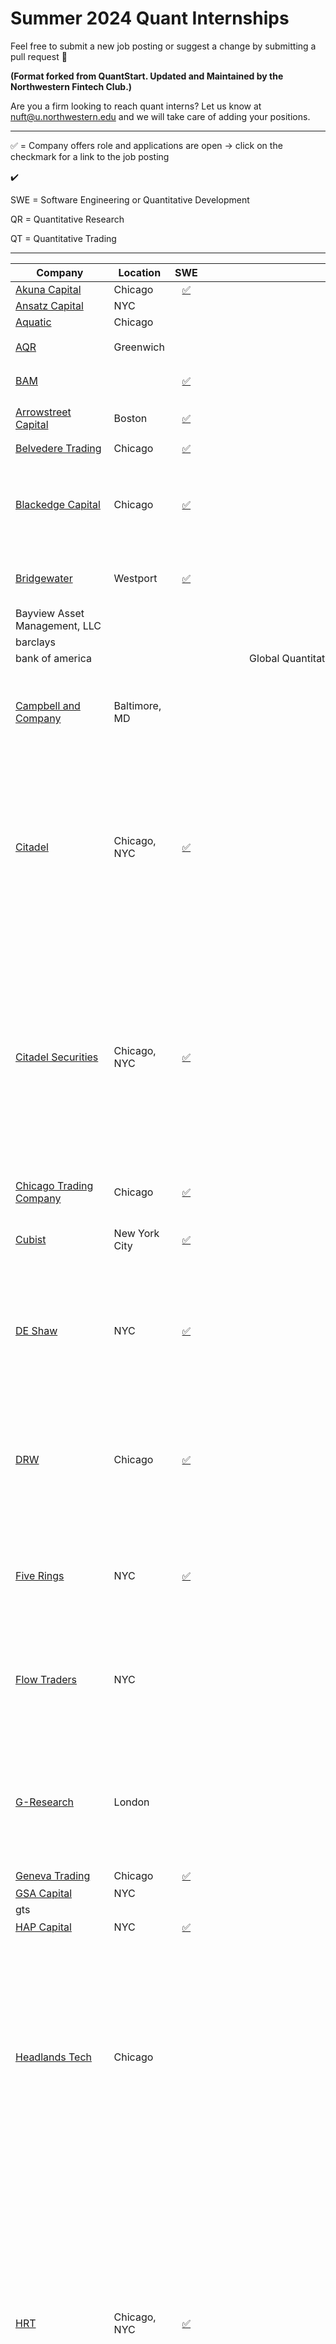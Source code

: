 # Summer 2024 Quant Internships

Feel free to submit a new job posting or suggest a change by submitting a pull request 🙏 <br />

**(Format forked from QuantStart. Updated and Maintained by the Northwestern Fintech Club.)**  <br />

Are you a firm looking to reach quant interns? Let us know at nuft@u.northwestern.edu and we will take care of adding your positions. 

------

✅  = Company offers role and applications are open → click on the checkmark for a link to the job posting

✔️

SWE = Software Engineering or Quantitative Development

QR = Quantitative Research

QT = Quantitative Trading


------


| Company| Location|SWE|QR|QT|Status| Notes|
|-------------------------|-------------------------|:---------------------------------------------------------------------------------------------------------------------------------------------------:|:---------------------------------------------------------------------------------------------------------------------------------------------------:|:-------------------------------------------------------------------------------------------------------------------------------------------------:|--------------------------------------------------------------------|--------------------------------------------------------------------------------------------------------------------------------------------------------------------------------------------------------------------------------------------------------------------------------------------------|
| [Akuna Capital](https://akunacapital.com/careers#careers)|Chicago|[✅](https://akunacapital.com/job-details?gh_jid=5138367)|[✅](https://akunacapital.com/job-details?gh_jid=5147854)|[✅](https://akunacapital.com/job-details?gh_jid=5132302)|x|Apply early!|
| [Ansatz Capital](https://jobs.lever.co/ansatzcapital)|NYC||||x|Very Small|
| [Aquatic](https://boards.greenhouse.io/aquaticcapitalmanagement)|Chicago||||x||
| [AQR](https://careers.aqr.com/jobs/department/university-jobs#/)|Greenwich||[✅](https://careers.aqr.com/jobs/university-open-positions/greenwich-ct/2024-trading-and-portfolio-finance-summer-analyst/5141007?gh_jid=5141007#/)|[✅](https://careers.aqr.com/jobs/university-open-positions/greenwich-ct/2024-research-summer-analyst/5004675?gh_jid=5004675#/)|x。只有实习||
|[BAM](https://bamfunds.force.com/s/)||[✅](https://bambusdev.my.site.com/s/details?jobReq=Software-Engineering--Summer-Internship-_REQ4991)|[✅](https://bambusdev.my.site.com/s/details?jobReq=Quantitative-Researcher---Systematic-Investment-Teams--Summer-Internship--_REQ4972)||x。只有实习||
| [Arrowstreet Capital](https://arrowstreetcapital.wd5.myworkdayjobs.com/en-US/Arrowstreet)|Boston|[✅](https://arrowstreetcapital.wd5.myworkdayjobs.com/en-US/Arrowstreet/job/Quantitative-Developer-Intern--Summer-2024_R884)|[✅](https://arrowstreetcapital.wd5.myworkdayjobs.com/en-US/Arrowstreet/job/Quantitative-Researcher-Intern--Summer-2024_R882)||x|Highest Interview Difficulty|
| [Belvedere Trading](http://www.belvederetrading.com/jobs/)| Chicago|[✅](https://jobs.lever.co/belvederetrading/f63b36b4-a5b6-4697-97cf-2af02a47e9d9)|[✅](https://jobs.lever.co/belvederetrading/80ac6b59-f376-42a1-a32d-afefd6233082)|[✅](https://jobs.lever.co/belvederetrading/2faf3199-5312-4f58-bbb4-4504d565168d)|没有岗位||
| [Blackedge Capital](https://boards.greenhouse.io/blackedgecapital)| Chicago|[✅](https://boards.greenhouse.io/blackedgecapital/jobs/4310776005)||[✅](https://boards.greenhouse.io/blackedgecapital/jobs/4310773005)|没有岗位。Just opened in early September - apply ASAP||
| [Bridgewater](https://www.bridgewater.com/working-at-bridgewater/job-openings)| Westport|[✅](https://boards.greenhouse.io/bridgewater89/jobs/6570837002)|||x。只有实习| Day Ralio's firm. Very unique culture.|
|Bayview Asset Management, LLC|||||x||
|barclays|||||x||
|bank of america|||Global Quantitative Analytics 2024 Analyst||x||
| [Campbell and Company](https://workforcenow.adp.com/mascsr/default/mdf/recruitment/recruitment.html?cid=2de708e1-c847-43b1-bf0d-0bad30aca014&ccId=19000101_000001&type=MP&lang=en_US)| Baltimore, MD||||没有岗位| This small 60 employee multi-strat quant firm has an extremely collaborative culture.|
| [Citadel](https://www.citadel.com/careers/open-opportunities/students/internships/)| Chicago, NYC|[✅](https://www.citadel.com/careers/details/software-engineer-intern-us/)|[✅](https://www.citadel.com/careers/details/quantitative-research-analyst-intern-us/)|[✅](https://www.citadel.com/careers/details/investment-trading-intern-us/)|| The hedge fund side of Ken Griffin's Citadel. The quants are mostly on the Global Quantitative Strategies team (GQS). Citadel tends to be fairly school-selective.|
| [Citadel Securities](https://www.citadelsecurities.com/careers/students/internships/)| Chicago, NYC|[✅](https://www.citadelsecurities.com/careers/details/software-engineer-intern-us/)|[✅](https://www.citadelsecurities.com/careers/details/quantitative-research-analyst-intern-us-2/)|[✅](https://www.citadelsecurities.com/careers/details/quantitative-trading-intern-us/)|| The market making arm of Citadel. The general perception is that the culture tends to be better at Citadel Securities vs Citadel LLC. A good way to get into the interview pipeline is through Citadel's Data Open competition.|
| [Chicago Trading Company](https://www.chicagotrading.com/search#search-results) | Chicago|[✅](https://www.chicagotrading.com/posting.php?req=4252082005&campus=1)||[✅](https://www.chicagotrading.com/posting.php?req=4299698005&campus=1)|没有岗位了|SWE, QT on Handshake.|
| [Cubist](https://careers.point72.com/?experience=internships)| New York City|[✅](https://careers.point72.com/CSJobDetail?jobName=summer-2024-quantitative-developer-internship&jobCode=CSS-0010069&retURL=/CSCareerSearch)|[✅](https://careers.point72.com/CSJobDetail?jobName=summer-2024-quantitative-research-internship&jobCode=CSS-0010068&retURL=/CSCareerSearch)||| The quant arm of Steve Cohen's Point72 hedge fund.|
| [DE Shaw](https://www.deshaw.com/careers/internships)|NYC|[✅](https://www.deshaw.com/careers/software-developer-intern-new-york-summer-2024-4803)||[✅](https://www.deshaw.com/careers/proprietary-trading-intern-summer-2024-4707)|x.只有实习| Tends to be extremely school-selective, mostly recruiting from ivy leagues and similar.|
| [DRW](https://drw.com/work-at-drw/category/campus/)|Chicago|[✅](https://drw.com/work-at-drw/listings/software-developer-intern-2567189)|[✅](https://drw.com/work-at-drw/listings/quantitative-research-intern-2566198)|[✅](https://drw.com/work-at-drw/listings/quantitative-trading-analyst-intern-2551092)|x，被拒之后用bridge名又申请了一次,实习用joey申请了| Perception is that DRWers tend to have a good WLB but teams are usually siloed. One of the first traditional firms that started going into crypto.|
| [Five Rings](https://fiverings.avature.net/careers)| NYC|[✅](https://fiverings.avature.net/careers/FolderDetail/New-York-New-York-United-States-Software-Developer-Summer-Intern-2024/649)|[✅](https://fiverings.avature.net/careers/FolderDetail/New-York-New-York-United-States-Quantitative-Researcher-Summer-Intern-2024/645)|[✅](https://fiverings.avature.net/careers/FolderDetail/New-York-New-York-United-States-Quantitative-Trader-Summer-Intern-2024/643)|x。Winter intern、summer intern、全职都申请了.|Very school-selective.|
| [Flow Traders](https://www.flowtraders.com/careers)|NYC|||✔️|美国没有岗位，香港有trader岗位| Primary focus is on ETFs. Pay tends be lower than IMC and Optiver but the office is NYC instead of Chicago.|
| [G-Research](https://www.gresearch.co.uk/join-us/graduates/)| London||||x。只有实习| Also hires people out of the US. Very focused on research with a lot of people working on cutting-edge Machine Learning.|
| [Geneva Trading](https://jobs.jobvite.com/genevatrading/)| Chicago|[✅](https://boards.greenhouse.io/genevatrading/jobs/4071693007)||[✅](https://boards.greenhouse.io/genevatrading/jobs/4070577007)|只有trader|Opening 9/1.|
| [GSA Capital](https://www.gsacapital.com/?section=careers&gh_src=)| NYC||||x||
|gts|||||x||
| [HAP Capital](https://jobs.lever.co/hap-capital)|NYC|[✅](https://jobs.lever.co/hap-capital/c4874b13-89d7-457d-9aca-8372e1f08347)|[✅](https://jobs.lever.co/hap-capital/4b795606-7dce-4e6b-b9ef-0b02fe9bf7f7)||没有岗位了||
| [Headlands Tech](https://www.headlandstech.com/careers/)| Chicago||||发了简历，但这家公司需要c++| Founded by ex-Citadel people. Max Dama works here. Similarly to Ansatz, Aquatic, and Radix, a small firm that is willing to pay more than most competitors. Known to have a large focus on C++, both among QRs and SWEs.|
| [HRT](https://www.hudsonrivertrading.com/campus-recruiting/)| Chicago, NYC|[✅](https://www.hudsonrivertrading.com/careers/job/?gh_jid=5271837&req_id=447)|[✅](https://www.hudsonrivertrading.com/careers/job/?gh_jid=5271783&req_id=443)||x| The Algo Dev role at HRT is essentially Quantitative Research. HRT's culture seems to be pretty similar to JS and pay is similar too. HRT has a bigger focus on ML with their dedicated HRT AI Labs. HRT, JS and Two Sigma are also known to recruit QRs out of undergrad.|
| [IMC Trading](https://careers.imc.com/us/en/student-opportunities)|Chicago|[✅](https://careers.imc.com/us/en/job/REQ-03080/Software-Engineer-Intern-Summer-2024)|[✅](https://careers.imc.com/us/en/job/REQ-03083/Quant-Research-Intern-Summer-2024)|[✅](https://careers.imc.com/us/en/job/REQ-02967/Quant-Trader-Intern-Summer-2024)|x。全职只有trader，researcher只有实习| Word is that IMC has the chillest culture out of the three big dutch firms (IMC, Optiver, Flow Traders). Pay tends to be in between Flow Traders and Optiver. Tends to be more focused on the quantitative side than Optiver and Flow. Has one of the highest intern salaries. |
| [Jane Street](https://www.janestreet.com/join-jane-street/open-roles/?type=students-and-new-grads&location=new-york)| NYC|[✅](https://www.janestreet.com/join-jane-street/position/6834728002/)|[✅](https://www.janestreet.com/join-jane-street/position/6838982002/)|[✅](https://www.janestreet.com/join-jane-street/position/6850721002/)|| Founded by ex-SIG people. Tends to be more school-agnostic than other firms. Also offers a lot of first-round interviews. General perception of JS is that it has a very comfortable and quirky culture. Specializes in market making.|
| [Jump Trading](https://www.jumptrading.com/careers/?titleSearch=campus+intern)| Chicago|[✅](https://www.jumptrading.com/careers/5281211/)|[✅](https://www.jumptrading.com/careers/4674090/)|[✅](https://www.jumptrading.com/careers/5070997/)|| Fairly school-selective recruiting. Very engineering-focused with siloed teams.|
|JPMorgan Chase & Co.|||||x。（两个实习都投了）只有实习||
|Morgan stanley|||||x。（两个实习都投了）只有实习||
| [Mako Trading](https://www.mako.com/opportunities)| London||||只有新加坡有岗位||
| [Marshall Wace](https://www.mwam.com/join-us/internships/)|NYC||||x||
| [Maven Securities](https://www.mavensecurities.com/jobs/) | London||||只有london|Founded by ex-optiver traders.|
| [Millenium](https://www.mlp.com/job-listings/)| NYC|[✅](https://mlp.wd5.myworkdayjobs.com/en-US/mlpcareers/job/New-York-NY---399-Park-Avenue/Software-Engineer-Summer-Intern--NYC-Miami-_REQ-18596?q=trader&workerSubType=f47f72232874104db1781d97fe9e31f3)|[✅]([https://mlp.wd5.myworkdayjobs.com/mlpcareers/job/New-York-NY---399-Park-Avenue/Quantitative-Researcher-Intern_REQ-18409?source=Linkedin](https://mlp.wd5.myworkdayjobs.com/mlpcareers/job/Irvine-CA---325-Shadow-Oaks/Quantitative-Researcher--Systematic-Equities_REQ-16057?source=Linkedin))[✅](https://mlp.wd5.myworkdayjobs.com/mlpcareers/job/New-York-NY---399-Park-Avenue/Quantitative-Researcher-Intern_REQ-18409?source=Linkedin)||job list加载不出来|Check Handshake.||
|MRINetwork|||||x||
|Neo Ivy Capital Management|||||x||
| [Old Mission](https://www.oldmissioncapital.com/careers/https://www.oldmissioncapital.com/careers/)     | Chicago, NYC            ||||x全职实习都投了，实习是2024.1| Takes 4 total for a winter internship.|
| [Optiver](https://optiver.com/working-at-optiver/career-opportunities/?numberposts=10)| Chicago|[✅](https://optiver.com/working-at-optiver/career-opportunities/6837118002/)|[✅](https://optiver.com/working-at-optiver/career-opportunities/6796767002/)|[✅](https://optiver.com/working-at-optiver/career-opportunities/6793142002/)|Only takes '24 grad dates, despite what the application says.| Tends to have the highest pay out of the three big dutch firms (IMC, Optiver, Flow Traders) due their marble bonus system. Larger focus on traders. Traders generally tend to earn considerably more than SWEs at the Dutch firms, especially over time. QR roles are open for graduate students |
| [PDT Partners](https://pdtpartners.com/careers)| NYC|[✅](https://boards.greenhouse.io/pdtpartners/jobs/4423823)|||| Founded by Pete Muller, very collaborative and secretive culture similar to Rentech. Recruits college students for mainly SWE but some SWE/QR combo roles (dependent on team). Exclusively recruits PhD students for full-time QR roles.|
| [Peak6](https://peak6.com/careers/?l=&q=intern#jointheparty)| Chicago|[✅](https://careers.peak6.com/jobs/business-operation-services/chicago-illinois-united-states-of-america/software-engineering-internship-for-women-/JR100523#/)||[✅](https://careers.peak6.com/jobs/business-operation-services/chicago-illinois-united-states-of-america/trading-internship-for-women-/JR100524#/)|x。只有trader的实习| The internships are geared towards women. The new grad roles are open to everyone.|
| [QuantLab](https://www.quantlab.com/careers)| Houston||[✅](https://jobs.jobvite.com/quantlab/job/oxilofwi)||x||
| Radix Labs| Chicago|[✅](https://boards.greenhouse.io/radixtrading/jobs/6629921002)||[✅](https://boards.greenhouse.io/radixtrading/jobs/6629919002)|x| Founded by ex-Citadel people. Radix calls SWEs Quantitative Technologists. They don't publicize internships but they do select a handful of interns every year. Just email your resume. Rumor is that they offer the highest internship salaries. Culture is likely most similar to Renaissance. |
| Renaissance| Setauket- East Setauket ||||| The legendary OG quant fund (medallion). Good luck with this one. You can email your resume and they do sometimes interview normal SWEs but it's very unlikely you'll get an interview for any other role unless you're extra-extraordinary.|
| [Schonfeld](https://www.schonfeld.com/careers/open-positions?page=1&department=Early%20Engagement) |||||没有岗位||
| [Seven Eight](https://www.seveneightcapital.com/join-us)| NYC||||没有岗位||
| [SIG](https://careers.sig.com/intern-openings)| Bala Cynwyd|[✅]([https://careers.sig.com/job/7415/Software-Developer-C](https://careers.sig.com/job/7102/Software-Engineering-Internship-Program-Summer-2024-Expression-of-Interest))|[✅](https://careers.sig.com/job/7285/Equity-Research-Intern-Chicago)|[✅](https://careers.sig.com/job/7300/Trading-Intern-Philadelphia-Area)|x（只申请了全职）全职和实习都有| Has a huge poker culture. Fairly chill culture but pay tends to be on the lower side.|
| [Squarepoint](https://www.squarepoint-capital.com/careers)| NYC||[✅](https://www.squarepoint-capital.com/job#243853)||x（只申请了美国）。美国新加坡香港都有岗位||
|Scientech Research LLC|||||x||
|smbc|||||x||
| [TGS](https://www.tgsmc.com/careers/)| Irvine||||x已发邮件| TOP TOP TOP Tier.|
| [Tower Research](https://www.tower-research.com/open-positions)| NYC|||[✅](https://www.tower-research.com/open-positions/?gh_jid=4360111)|| Pretty traditional portfolio manager culture.|
| [TransMarketGroup](https://www.transmarketgroup.com/careers)| Chicago|||[✅](https://boards.greenhouse.io/transmarketgroup/jobs/4023644007?gh_src=b1695fd27us)|x||
| [Two Sigma](https://careers.twosigma.com/careers/SearchJobs/?2047=%5B9813823%5D&2047_format=1532&listFilterMode=1)| NYC||[✅](https://careers.twosigma.com/careers/JobDetail/New-York-New-York-United-States-Quantitative-Researcher-Internship-2024-Summer/12004)||| Founded by ex-DE-Shaw people. Collaborative and chill culture. The org is mostly composed of QRs and SWEs. More of a quant hedge fund, with a a smaller market making arm and a venture capital team.|
| [Valkyrie Trading](https://www.valkyrietrading.com/careers/)| Chicago||[✅](https://www.valkyrietrading.com/careers/quantitative-researcher-intern-summer-2024/)||x。（又用xiaoqiao投了一次。只有实习||
| [Vatic Labs](http://www.vaticinvestments.com/careers/)| NYC||[✅](http://www.vaticinvestments.com/careers/?gh_jid=1751323)||x| Founded by ex-Jump people.|
| [Virtu Financial](https://www.virtu.com/careers/)| NYC, Austin|[✅](https://boards.greenhouse.io/virtu/jobs/6771390002)|[✅](https://boards.greenhouse.io/virtu/jobs/6864860002)|[✅](https://boards.greenhouse.io/virtu/jobs/6702651002)|x（全职和实习都申请）||
| [Voleon](https://voleon.com/index.html%3Fp=124.html)| Berkeley|||[✅](https://jobs.lever.co/voleon/6bf8f7d9-135c-473e-be5d-be36f8f8931a)|x（只投了全职没有投trader实习）| Specializes in Machine Learning and recruits college students for SWE roles but primarily recruits PhD students for research roles.|
|Walleye Capital LLC|||||x||
| [Wolverine](https://www.wolve.com/open-positions#lever-jobs-container)| Chicago|[✅](https://jobs.lever.co/wolve/30de7311-5504-4092-afbb-061e61bb7318)|||没有岗位||
| [WorldQuant](https://www.worldquant.com/career-listing/)| NYC||||x（投了中国的qr和brain researcher岗位，但是用的英文）||
| [XTX Markets](https://www.xtxmarkets.com/#careers)| London||||只有伦敦岗位| Branched out of GSA capital.|
|x4 alpha|||||x||
